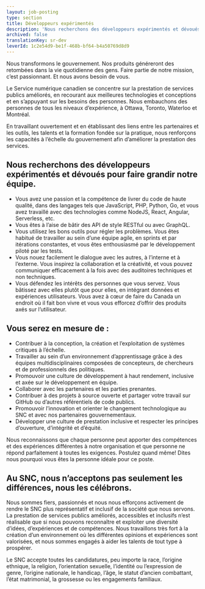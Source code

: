 ```yaml
---
layout: job-posting
type: section
title: Développeurs expérimentés
description: 'Nous recherchons des développeurs expérimentés et dévoués pour faire grandir '
archived: false
translationKey: sr-dev
leverId: 1c2e54d9-be1f-468b-bf64-b4a50769d8d9
---
```

Nous transformons le gouvernement. Nos produits généreront des retombées dans la vie quotidienne des gens. Faire partie de notre mission, c’est passionnant. Et nous avons besoin de vous.

Le Service numérique canadien se concentre sur la prestation de services publics améliorés, en recourant aux meilleures technologies et conceptions et en s’appuyant sur les besoins des personnes. Nous embauchons des personnes de tous les niveaux d’expérience, à Ottawa, Toronto, Waterloo et Montréal.

En travaillant ouvertement et en établissant des liens entre les partenaires et les outils, les talents et la formation fondée sur la pratique, nous renforçons les capacités à l’échelle du gouvernement afin d’améliorer la prestation des services.

## Nous recherchons des développeurs expérimentés et dévoués pour faire grandir notre équipe.

* Vous avez une passion et la compétence de livrer du code de haute qualité, dans des langages tels que JavaScript, PHP, Python, Go, et vous avez travaillé avec des technologies comme NodeJS, React, Angular, Serverless, etc.
* Vous êtes à l’aise de bâtir des API de style RESTful ou avec GraphQL.
* Vous utilisez les bons outils pour régler les problèmes. Vous êtes habitué de travailler au sein d’une équipe agile, en sprints et par itérations constantes, et vous êtes enthousiasmé par le développement piloté par les tests.
* Vous nouez facilement le dialogue avec les autres, à l’interne et à l’externe. Vous inspirez la collaboration et la créativité, et vous pouvez communiquer efficacement à la fois avec des auditoires techniques et non techniques.
* Vous défendez les intérêts des personnes que vous servez. Vous bâtissez avec elles plutôt que pour elles, en intégrant données et expériences utilisateurs. Vous avez à cœur de faire du Canada un endroit où il fait bon vivre et vous vous efforcez d’offrir des produits axés sur l’utilisateur.

## Vous serez en mesure de :

* Contribuer à la conception, la création et l’exploitation de systèmes critiques à l’échelle.
* Travailler au sein d’un environnement d’apprentissage grâce à des équipes multidisciplinaires composées de concepteurs, de chercheurs et de professionnels des politiques.
* Promouvoir une culture de développement à haut rendement, inclusive et axée sur le développement en équipe.
* Collaborer avec les partenaires et les parties prenantes.
* Contribuer à des projets à source ouverte et partager votre travail sur GitHub ou d’autres référentiels de code publics.
* Promouvoir l’innovation et orienter le changement technologique au SNC et avec nos partenaires gouvernementaux.
* Développer une culture de prestation inclusive et respecter les principes d’ouverture, d’intégrité et d’équité.

Nous reconnaissons que chaque personne peut apporter des compétences et des expériences différentes à notre organisation et que personne ne répond parfaitement à toutes les exigences. Postulez quand même! Dites nous pourquoi vous êtes la personne idéale pour ce poste.

## Au SNC, nous n’acceptons pas seulement les différences, nous les célébrons.

Nous sommes fiers, passionnés et nous nous efforçons activement de rendre le SNC plus représentatif et inclusif de la société que nous servons. La prestation de services publics améliorés, accessibles et inclusifs n’est réalisable que si nous pouvons reconnaître et exploiter une diversité d’idées, d’expériences et de compétences. Nous travaillons très fort à la création d’un environnement où les différentes opinions et expériences sont valorisées, et nous sommes engagés à aider les talents de tout type à prospérer.

Le SNC accepte toutes les candidatures, peu importe la race, l’origine ethnique, la religion, l’orientation sexuelle, l’identité ou l’expression de genre, l’origine nationale, le handicap, l’âge, le statut d’ancien combattant, l’état matrimonial, la grossesse ou les engagements familiaux.
